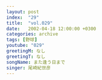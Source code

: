 ```yaml
---
layout: post
index:  "29"
title:  "vol.029"
date:   2002-04-18 12:00:00 +0300
categories: archive
tags: [野球]
youtube: "029"
greetingM: なし
greetingT: なし
songName: また逢う日まで
singer: 尾崎紀世彦
---
```


